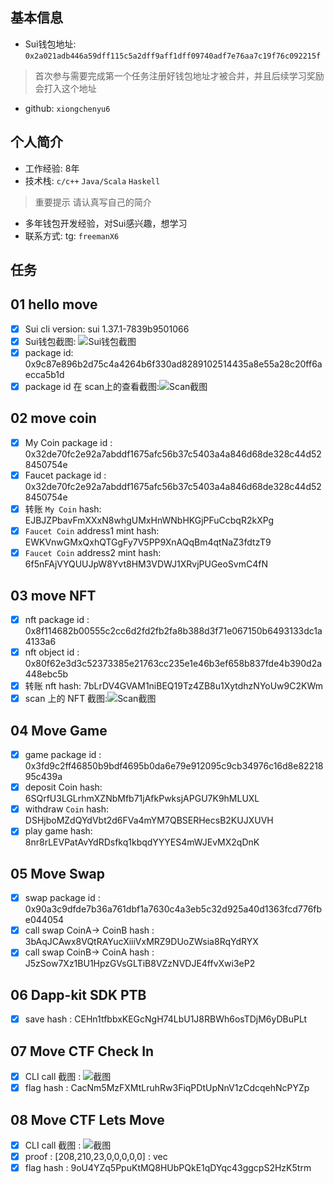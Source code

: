 ## 基本信息
- Sui钱包地址: `0x2a021adb446a59dff115c5a2dff9aff1dff09740adf7e76aa7c19f76c092215f`
> 首次参与需要完成第一个任务注册好钱包地址才被合并，并且后续学习奖励会打入这个地址
- github: `xiongchenyu6`

## 个人简介
- 工作经验: 8年
- 技术栈: `c/c++` `Java/Scala` `Haskell`
> 重要提示 请认真写自己的简介
- 多年钱包开发经验，对Sui感兴趣，想学习
- 联系方式: tg: `freemanX6` 

## 任务

## 01 hello move
- [x] Sui cli version: sui 1.37.1-7839b9501066
- [x] Sui钱包截图: ![Sui钱包截图](./co-learn-2411/images/20241108-102046_screenshot.png)
- [x] package id:  0x9c87e896b2d75c4a4264b6f330ad8289102514435a8e55a28c20ff6aecca5b1d
- [x] package id 在 scan上的查看截图:![Scan截图](./co-learn-2411/images/20241108-102042_screenshot.png)

## 02 move coin

- [x] My Coin package id : 0x32de70fc2e92a7abddf1675afc56b37c5403a4a846d68de328c44d528450754e
- [x] Faucet package id : 0x32de70fc2e92a7abddf1675afc56b37c5403a4a846d68de328c44d528450754e
- [x] 转账 `My Coin` hash: EJBJZPbavFmXXxN8whgUMxHnWNbHKGjPFuCcbqR2kXPg
- [x] `Faucet Coin` address1 mint hash: EWKVnwGMxQxhQTGgFy7V5PP9XnAQqBm4qtNaZ3fdtzT9
- [x] `Faucet Coin` address2 mint hash: 6f5nFAjVYQUUJpW8Yvt8HM3VDWJ1XRvjPUGeoSvmC4fN

## 03 move NFT

- [x] nft package id : 0x8f114682b00555c2cc6d2fd2fb2fa8b388d3f71e067150b6493133dc1a4133a6
- [x] nft object id : 0x80f62e3d3c52373385e21763cc235e1e46b3ef658b837fde4b390d2a448ebc5b
- [x] 转账 nft hash: 7bLrDV4GVAM1niBEQ19Tz4ZB8u1XytdhzNYoUw9C2KWm
- [x] scan 上的 NFT 截图:![Scan截图](./co-learn-2411/images/20241119-164015_screenshot.png)

## 04 Move Game

- [x] game package id : 0x3fd9c2ff46850b9bdf4695b0da6e79e912095c9cb34976c16d8e8221895c439a
- [x] deposit Coin hash: 6SQrfU3LGLrhmXZNbMfb71jAfkPwksjAPGU7K9hMLUXL
- [x] withdraw `Coin` hash: DSHjboMZdQYdVbt2d6FVa4mYM7QBSERHecsB2KUJXUVH
- [x] play game hash: 8nr8rLEVPatAvYdRDsfkq1kbqdYYYES4mWJEvMX2qDnK

## 05 Move Swap

- [x] swap package id : 0x90a3c9dfde7b36a761dbf1a7630c4a3eb5c32d925a40d1363fcd776fbe044054
- [x] call swap CoinA-> CoinB hash : 3bAqJCAwx8VQtRAYucXiiiVxMRZ9DUoZWsia8RqYdRYX
- [x] call swap CoinB-> CoinA hash : J5zSow7Xz1BU1HpzGVsGLTiB8VZzNVDJE4ffvXwi3eP2

## 06 Dapp-kit SDK PTB

- [x] save hash : CEHn1tfbbxKEGcNgH74LbU1J8RBWh6osTDjM6yDBuPLt

## 07 Move CTF Check In

- [x] CLI call 截图 : ![截图](./co-learn-2411/images/20241125-151014_screenshot.png)
- [x] flag hash : CacNm5MzFXMtLruhRw3FiqPDtUpNnV1zCdcqehNcPYZp

## 08 Move CTF Lets Move

- [x] CLI call 截图 : ![截图](./co-learn-2411/images/20241125-161956_screenshot.png)
- [x] proof : [208,210,23,0,0,0,0,0] : vec<u8>
- [x] flag hash : 9oU4YZq5PpuKtMQ8HUbPQkE1qDYqc43ggcpS2HzK5trm
